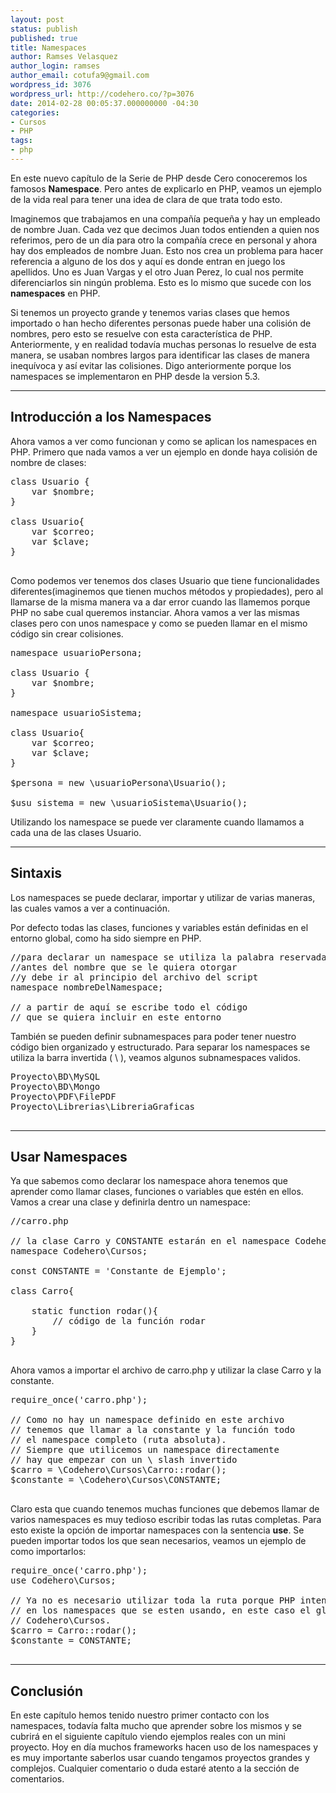 ```yaml
---
layout: post
status: publish
published: true
title: Namespaces
author: Ramses Velasquez
author_login: ramses
author_email: cotufa9@gmail.com
wordpress_id: 3076
wordpress_url: http://codehero.co/?p=3076
date: 2014-02-28 00:05:37.000000000 -04:30
categories:
- Cursos
- PHP
tags:
- php
---
```

<p>En este nuevo capítulo de la Serie de PHP desde Cero conoceremos los famosos <strong>Namespace</strong>. Pero antes de explicarlo en PHP, veamos un ejemplo de la vida real para tener una idea de clara de que trata todo esto.</p>

<p>Imaginemos que trabajamos en una compañía pequeña y hay un empleado de nombre Juan. Cada vez que decimos Juan todos entienden a quien nos referimos, pero de un día para otro la compañía crece en personal y ahora hay dos empleados de nombre Juan. Esto nos crea un problema para hacer referencia a alguno de los dos y aquí es donde entran en juego los apellidos. Uno es Juan Vargas y el otro Juan Perez, lo cual nos permite diferenciarlos sin ningún problema. Esto es lo mismo que sucede con los <strong>namespaces</strong> en PHP.</p>

<p>Si tenemos un proyecto grande y tenemos varias clases que hemos importado o han hecho diferentes personas puede haber una colisión de nombres, pero esto se resuelve con esta característica de PHP. Anteriormente, y en realidad todavía muchas personas lo resuelve de esta manera, se usaban nombres largos para identificar las clases de manera inequívoca y así evitar las colisiones. Digo anteriormente porque los namespaces se implementaron en PHP desde la version 5.3.</p>

<hr />

<h2>Introducción a los Namespaces</h2>

<p>Ahora vamos a ver como funcionan y como se aplican los namespaces en PHP. Primero que nada vamos a ver un ejemplo en donde haya colisión de nombre de clases:</p>

<pre>class Usuario {
    var $nombre;
}

class Usuario{
    var $correo;
    var $clave;
}

</pre>

<p>Como podemos ver tenemos dos clases Usuario que tiene funcionalidades diferentes(imaginemos que tienen muchos métodos y propiedades), pero al llamarse de la misma manera va a dar error cuando las llamemos porque PHP no sabe cual queremos instanciar. Ahora vamos a ver las mismas clases pero con unos namespace y como se pueden llamar en el mismo código sin crear colisiones.</p>

<pre>namespace usuarioPersona;

class Usuario {
    var $nombre;
}

namespace usuarioSistema;

class Usuario{
    var $correo;
    var $clave; 
}

$persona = new \usuarioPersona\Usuario();

$usu_sistema = new \usuarioSistema\Usuario();
</pre>

<p>Utilizando los namespace se puede ver claramente cuando llamamos a cada una de las clases Usuario.</p>

<hr />

<h2>Sintaxis</h2>

<p>Los namespaces se puede declarar, importar y utilizar de varias maneras, las cuales vamos a ver a continuación.</p>

<p>Por defecto todas las clases, funciones y variables están definidas en el entorno global, como ha sido siempre en PHP.</p>

<pre>//para declarar un namespace se utiliza la palabra reservada namespace
//antes del nombre que se le quiera otorgar
//y debe ir al principio del archivo del script
namespace nombreDelNamespace;

// a partir de aquí se escribe todo el código
// que se quiera incluir en este entorno
</pre>

<p>También se pueden definir subnamespaces para poder tener nuestro código bien organizado y estructurado. Para separar los namespaces se utiliza la barra invertida ( \ ), veamos algunos subnamespaces validos.</p>

<pre>Proyecto\BD\MySQL
Proyecto\BD\Mongo
Proyecto\PDF\FilePDF
Proyecto\Librerias\LibreriaGraficas

</pre>

<hr />

<h2>Usar Namespaces</h2>

<p>Ya que sabemos como declarar los namespace ahora tenemos que aprender como llamar clases, funciones o variables que estén en ellos. Vamos a crear una clase y definirla dentro un namespace:</p>

<pre>//carro.php

// la clase Carro y CONSTANTE estarán en el namespace Codehero\Cursos
namespace Codehero\Cursos;

const CONSTANTE = 'Constante de Ejemplo';  

class Carro{

    static function rodar(){
        // código de la función rodar
    }
}

</pre>

<p>Ahora vamos a importar el archivo de carro.php y utilizar la clase Carro y la constante.</p>

<pre>require_once('carro.php');  

// Como no hay un namespace definido en este archivo 
// tenemos que llamar a la constante y la función todo 
// el namespace completo (ruta absoluta).
// Siempre que utilicemos un namespace directamente 
// hay que empezar con un \ slash invertido
$carro = \Codehero\Cursos\Carro::rodar();
$constante = \Codehero\Cursos\CONSTANTE;

</pre>

<p>Claro esta que cuando tenemos muchas funciones que debemos llamar de varios namespaces es muy tedioso escribir todas las rutas completas. Para esto existe la opción de importar namespaces con la sentencia <strong>use</strong>. Se pueden importar todos los que sean necesarios, veamos un ejemplo de como importarlos:</p>

<pre>require_once('carro.php');  
use Codehero\Cursos;

// Ya no es necesario utilizar toda la ruta porque PHP intenta buscar
// en los namespaces que se esten usando, en este caso el global y el 
// Codehero\Cursos.
$carro = Carro::rodar();
$constante = CONSTANTE;

</pre>

<hr />

<h2>Conclusión</h2>

<p>En este capítulo hemos tenido nuestro primer contacto con los namespaces, todavía falta mucho que aprender sobre los mismos y se cubrirá en el siguiente capítulo viendo ejemplos reales con un mini proyecto. Hoy en día muchos frameworks hacen uso de los namespaces y es muy importante saberlos usar cuando tengamos proyectos grandes y complejos. Cualquier comentario o duda estaré atento a la sección de comentarios.</p>
